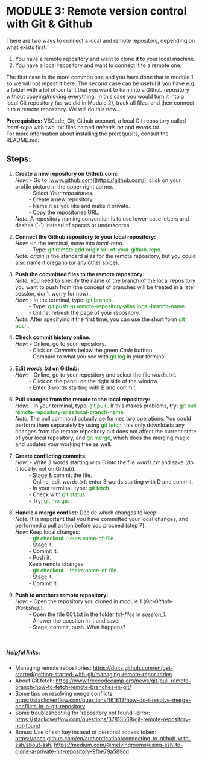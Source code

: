 # **MODULE 3: Remote version control with Git & Github** 

There are two ways to connect a local and remote repository, depending on what exists first: <br />
1. You have a remote repository and want to clone it to your local machine. <br />
2. You have a local repository and want to connect it to a remote one. <br />

The first case is the more common one and you have done that in module 1, so we will not repeat it here. The second case can be useful if you have e.g. a folder with a lot of content that you want to turn into a Github repository without copying/moving everything. In this case you would turn it into a local Git repository (as we did in Module 2), track all files, and then connect it to a remote repository. We will do this now... <br />

**Prerequisites:** VSCode, Git, Github account, a local Git repository called *local-repo* with two .txt files named *animals.txt* and *words.txt*. <br />
For more information about installing the prerequisits, consult the README.md. <br />

## Steps:
1. **Create a new repository on Github.com:** <br />
*How:* - Go to [www.github.com](https://github.com/), click on your profile picture in the upper right corner.<br />
&emsp; &emsp; - Select *Your repositories*. <br />
&emsp; &emsp; - Create a new repository. <br />
&emsp; &emsp; - Name it as you like and make it private. <br />
&emsp; &emsp; - Copy the repositories URL. <br />
*Note:* A repository naming convention is to use lower-case letters and dashes ('-') instead of spaces or underscores. <br />

2. **Connect the Github repository to your local repository:** <br />
*How:* -In the terminal, move into *local-repo*. <br />
&emsp; &emsp; - Type: <span style="color:green"> git remote add origin url-of-your-github-repo</span>. <br />
*Note:* *origin* is the standard alias for the remote repository, but you could also name it oregano (or any other spice). <br />

3. **Push the committed files to the remote repository:** <br />
*Note:* You need to specify the name of the branch of the local repository you want to push from (the concept of branches will be treated in a later session, don't worry for now). <br />
*How:* - In the terminal, type: <span style="color:green"> git branch</span>. <br />
&emsp; &emsp; - Type: <span style="color:green"> git push -u remote-repository-alias local-branch-name</span>. <br />
&emsp; &emsp; - Online, refresh the page of your repository.<br />
*Note:* After specifying it the first time, you can use the short form <span style="color:green"> git push</span>. <br />

4. **Check commit history online:** <br />
*How:* - Online, go to your repository. <br />
&emsp; &emsp; - Click on *Commits* below the green *Code* buttton. <br />
&emsp; &emsp; - Compare to what you see with <span style="color:green"> git log</span> in your terminal. <br />

5. **Edit *words.txt* on Github:** <br />
*How:* - Online, go to your repository and select the file *words.txt*. <br />
&emsp; &emsp; - Click on the pencil on the right side of the window.<br />
&emsp; &emsp; - Enter 3 words starting with B and commit. <br />

6. **Pull changes from the remote to the local repository:** <br />
*How:* - In your terminal, type: <span style="color:green"> git pull </span>.
If this makes problems, try: <span style="color:green"> git pull remote-repository-alias local-branch-name</span>. <br />
*Note:* The pull command actually performes two operations. You could perform them separately by using <span style="color:green"> git fetch</span>, this only downloads any changes from the remote repository but does not affect the current state of your local repository, and <span style="color:green"> git merge</span>, which does the merging magic and updates your working tree as well. <br />

8. **Create conflicting commits:** <br />
*How:* - Write 3 words starting with C into the file *words.txt* and save (do it locally, not on Github). <br />
&emsp; &emsp; - Stage & commit the file. <br />
&emsp; &emsp; - Online, edit *words.txt*: enter 3 words starting with D and commit.<br />
&emsp; &emsp; - In your terminal, type: <span style="color:green"> git fetch</span>. <br />
&emsp; &emsp; - Check with <span style="color:green"> git status</span>. <br />
&emsp; &emsp; - Try: <span style="color:green"> git merge</span>. <br />

9. **Handle a merge conflict:** Decide which changes to keep!<br />
*Note:* It is important that you have committed your local changes, and performed a pull action before you proceed (step 7). <br />
*How:* Keep local changes: <br />
&emsp; &emsp; - <span style="color:green"> git checkout --ours name-of-file</span>. <br />
&emsp; &emsp; - Stage it. <br />
&emsp; &emsp; - Commit it. <br />
&emsp; &emsp; - Push it. <br />
&emsp; &emsp; Keep remote changes: <br />
&emsp; &emsp; - <span style="color:green"> git checkout --theirs name-of-file</span>. <br />
&emsp; &emsp; - Stage it. <br />
&emsp; &emsp; - Commit it. <br />

10. **Push to anothers remote repository:** <br />
*How:* - Open the repository you cloned in module 1 (*Git-Github-Workshop*). <br />
&emsp; &emsp; - Open the file 001.txt in the folder *txt-files* in *session_1*. <br />
&emsp; &emsp; - Answer the question in it and save. <br />
&emsp; &emsp; - Stage, commit, push. What happens? <br />
<br />


##### Helpful links:
- Managing remote repositories: https://docs.github.com/en/get-started/getting-started-with-git/managing-remote-repositories
- About Git fetch: https://www.freecodecamp.org/news/git-pull-remote-branch-how-to-fetch-remote-branches-in-git/
- Some tips on resolving merge conflicts: https://stackoverflow.com/questions/161813/how-do-i-resolve-merge-conflicts-in-a-git-repository
- Some troubleshooting for 'repository not found'-error: https://stackoverflow.com/questions/37813568/git-remote-repository-not-found
- Bonus: Use of ssh key instead of personal access token: https://docs.github.com/en/authentication/connecting-to-github-with-ssh/about-ssh, https://medium.com/@melvingrooms/using-ssh-to-clone-a-private-hit-repository-9fbe79a589cd
